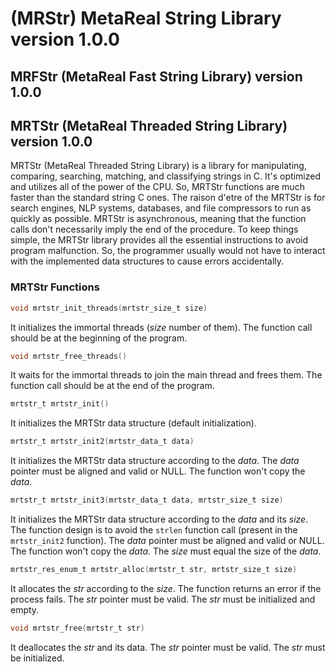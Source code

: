 # (MRStr) MetaReal String Library version 1.0.0

## MRFStr (MetaReal Fast String Library) version 1.0.0

## MRTStr (MetaReal Threaded String Library) version 1.0.0

MRTStr (MetaReal Threaded String Library) is a library for manipulating, comparing, searching, matching, and classifying strings in C. It's optimized and utilizes all of the power of the CPU. So, MRTStr functions are much faster than the standard string C ones.
The raison d'etre of the MRTStr is for search engines, NLP systems, databases, and file compressors to run as quickly as possible.
MRTStr is asynchronous, meaning that the function calls don't necessarily imply the end of the procedure. To keep things simple, the MRTStr library provides all the essential instructions to avoid program malfunction. So, the programmer usually would not have to interact with the implemented data structures to cause errors accidentally.

### MRTStr Functions

```c
void mrtstr_init_threads(mrtstr_size_t size)
```

It initializes the immortal threads (*size* number of them). The function call should be at the beginning of the program.

```c
void mrtstr_free_threads()
```

It waits for the immortal threads to join the main thread and frees them. The function call should be at the end of the program.

```c
mrtstr_t mrtstr_init()
```

It initializes the MRTStr data structure (default initialization).

```c
mrtstr_t mrtstr_init2(mrtstr_data_t data)
```

It initializes the MRTStr data structure according to the *data*.
The *data* pointer must be aligned and valid or NULL.
The function won't copy the *data*.

```c
mrtstr_t mrtstr_init3(mrtstr_data_t data, mrtstr_size_t size)
```

It initializes the MRTStr data structure according to the *data* and its *size*. The function design is to avoid the ``strlen`` function call (present in the ``mrtstr_init2`` function).
The *data* pointer must be aligned and valid or NULL.
The function won't copy the *data*.
The *size* must equal the size of the *data*.

```c
mrtstr_res_enum_t mrtstr_alloc(mrtstr_t str, mrtstr_size_t size)
```

It allocates the *str* according to the *size*. The function returns an error if the process fails.
The *str* pointer must be valid.
The *str* must be initialized and empty.

```c
void mrtstr_free(mrtstr_t str)
```

It deallocates the *str* and its data.
The *str* pointer must be valid.
The *str* must be initialized.
